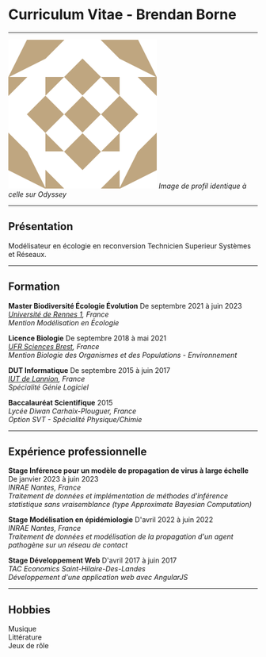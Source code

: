 # Curriculum Vitae - Brendan Borne

---

![Profile Pic](img/profile.png)
*Image de profil identique à celle sur Odyssey*

---
## Présentation

Modélisateur en écologie en reconversion Technicien Superieur Systèmes et Réseaux. 

---

## Formation

**Master Biodiversité Écologie Évolution** De septembre 2021 à juin 2023 \
*[Université de Rennes 1](https://www.univ-rennes.fr/), France\
Mention Modélisation en Écologie*

**Licence Biologie** De septembre 2018 à mai 2021\
*[UFR Sciences Brest](https://www.univ-brest.fr/faculte-sciences/fr), France\
Mention Biologie des Organismes et des Populations - Environnement*

**DUT Informatique** De septembre 2015 à juin 2017\
*[IUT de Lannion](https://iut-lannion.univ-rennes.fr/), France\
Spécialité Génie Logiciel*

**Baccalauréat Scientifique** 2015\
*Lycée Diwan Carhaix-Plouguer, France\
Option SVT - Spécialité Physique/Chimie*

---

## Expérience professionnelle

**Stage Inférence pour un modèle de propagation de virus à large échelle** De janvier
2023 à juin 2023\
*INRAE Nantes, France\
Traitement de données et implémentation de méthodes d'inférence statistique sans
vraisemblance (type Approximate Bayesian Computation)*

**Stage Modélisation en épidémiologie** D'avril 2022 à juin 2022\
*INRAE Nantes, France\
Traitement de données et modélisation de la propagation d'un agent pathogène sur
un réseau de contact*

**Stage Développement Web** D'avril 2017 à juin 2017\
*TAC Economics Saint-Hilaire-Des-Landes\
Développement d'une application web avec AngularJS*

---

## Hobbies

Musique\
Littérature\
Jeux de rôle
